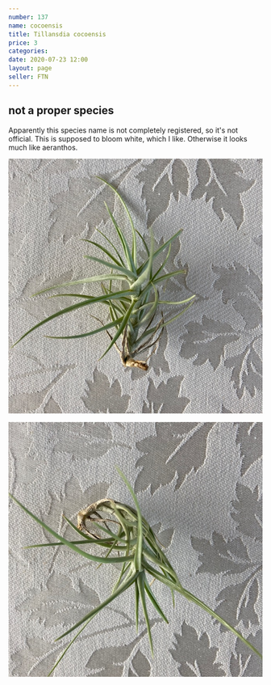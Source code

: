 ```yaml
---
number: 137
name: cocoensis
title: Tillansdia cocoensis
price: 3
categories: 
date: 2020-07-23 12:00
layout: page
seller: FTN
---
```

## not a proper species

Apparently this species name is not completely registered, so it's not official. This is supposed to bloom white, which I like. Otherwise it looks much like aeranthos.

!["Tillandsia cocoensis"](/i/IMG_0426.jpeg "Tillandsia cocoensis")

!["Tillandsia cocoensis"](/i/IMG_0427.jpeg "Tillandsia cocoensis")
